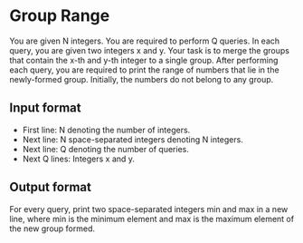 # Group Range

You are given N integers. You are required to perform Q queries. In each query, you are given two integers x and y. Your task is to merge the groups that contain the x-th and y-th integer to a single group. After performing each query, you are required to print the range of numbers that lie in the newly-formed group. Initially, the numbers do not belong to any group.

## Input format

- First line: N denoting the number of integers.
- Next line: N space-separated integers denoting N integers.
- Next line: Q denoting the number of queries.
- Next Q lines: Integers x and y.

## Output format

For every query, print two space-separated integers min and max in a new line, where min is the minimum element and max is the maximum element of the new group formed.
